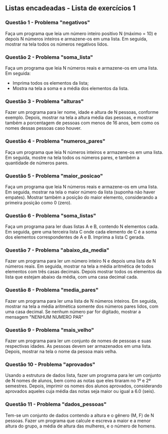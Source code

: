 ## Listas encadeadas - Lista de exercícios 1

### Questão 1 - Problema "negativos"

Faça um programa que leia um número inteiro positivo N (máximo = 10) e depois N números inteiros
e armazene-os em uma lista. Em seguida, mostrar na tela todos os números negativos lidos.

### Questão 2 - Problema "soma_lista"

Faça um programa que leia N números reais e armazene-os em uma lista. Em seguida:
- Imprima todos os elementos da lista;
- Mostra na tela a soma e a média dos elementos da lista.

### Questão 3 - Problema "alturas"
Fazer um programa para ler nome, idade e altura de N pessoas, conforme exemplo. Depois, mostrar na
tela a altura média das pessoas, e mostrar também a porcentagem de pessoas com menos de 16 anos,
bem como os nomes dessas pessoas caso houver.

### Questão 4 - Problema "numeros_pares"
Faça um programa que leia N números inteiros e armazene-os em uma lista. Em seguida, mostre na
tela todos os números pares, e também a quantidade de números pares. 

### Questão 5 - Problema "maior_posicao"
Faça um programa que leia N números reais e armazene-os em uma lista. Em seguida, mostrar na tela
o maior número da lista (suponha não haver empates). Mostrar também a posição do maior elemento,
considerando a primeira posição como 0 (zero).

### Questão 6 - Problema "soma_listas"
Faça um programa para ler duas listas A e B, contendo N elementos cada. Em seguida, gere uma terceira
lista C onde cada elemento de C é a soma dos elementos correspondentes de A e B. Imprima a lista C
gerada.

### Questão 7 - Problema "abaixo_da_media"
Fazer um programa para ler um número inteiro N e depois uma lista de N números reais. Em seguida,
mostrar na tela a média aritmética de todos elementos com três casas decimais. Depois mostrar todos
os elementos da lista que estejam abaixo da média, com uma casa decimal cada.

### Questão 8 - Problema "media_pares"
Fazer um programa para ler uma lista de N números inteiros. Em seguida, mostrar na tela a média
aritmética somente dos números pares lidos, com uma casa decimal. Se nenhum número par for
digitado, mostrar a mensagem "NENHUM NUMERO PAR"

### Questão 9 - Problema "mais_velho"
Fazer um programa para ler um conjunto de nomes de pessoas e suas respectivas idades. As pessoas
devem ser armazenados em uma lista. Depois, mostrar na tela o nome da pessoa mais velha. 

### Questão 10 - Problema "aprovados"
Usando a estrutura de dados lista, fazer um programa para ler um conjunto de N nomes de alunos, bem
como as notas que eles tiraram no 1º e 2º semestres. Depois, imprimir os nomes dos alunos aprovados,
considerando aprovados aqueles cuja média das notas seja maior ou igual a 6.0 (seis).

### Questão 11 - Problema "dados_pessoas"
Tem-se um conjunto de dados contendo a altura e o gênero (M, F) de N pessoas. Fazer um programa
que calcule e escreva a maior e a menor altura do grupo, a média de altura das mulheres, e o número
de homens.